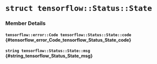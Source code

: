 # `struct tensorflow::Status::State`





### Member Details

#### `tensorflow::error::Code tensorflow::Status::State::code` {#tensorflow_error_Code_tensorflow_Status_State_code}





#### `string tensorflow::Status::State::msg` {#string_tensorflow_Status_State_msg}




